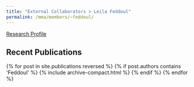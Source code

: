 ```yaml
---
title: "External Collaborators > Leila Feddoul"
permalink: /mma/members/~feddoul/
---
```


[Research Profile](https://fusion.cs.uni-jena.de/fusion/members/feddoul-leila/)

## Recent Publications

{% for post in site.publications reversed %}
  {% if post.authors contains 'Feddoul' %}
    {% include archive-compact.html %}
  {% endif %}
{% endfor %}
